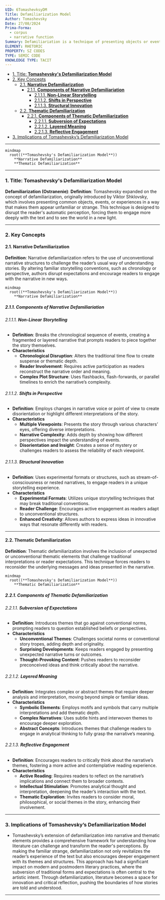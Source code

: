 ```yaml
---
UID: 6TomashevksyDM
Title: Defamiliarization Model
Author: Tomashevsky
Date: 27/08/2024
Prima-Forma:
  - corpus
  - narrative function
Summary: Defamiliariation is a technique of presenting objects or events in unfamiliar ways to make the reader perceive them differently
ELEMENT: RHETORIC
PROPERTY: SZ CODES
TYPE: SEMIC CODE
KNOWLEDGE TYPE: TACIT
---
```


- [1. Title: **Tomashevsky's Defamiliarization Model**](#1-title-tomashevskys-defamiliarization-model)
- [2. Key Concepts](#2-key-concepts)
  - [2.1. **Narrative Defamiliarization**](#21-narrative-defamiliarization)
    - [2.1.1. **Components of Narrative Defamiliariation**](#211-components-of-narrative-defamiliariation)
      - [2.1.1.1. **Non-Linear Storytelling**](#2111-non-linear-storytelling)
      - [2.1.1.2. **Shifts in Perspective**](#2112-shifts-in-perspective)
      - [2.1.1.3. **Structural Innovation**](#2113-structural-innovation)
  - [2.2. **Thematic Defamiliarization**](#22-thematic-defamiliarization)
    - [2.2.1. **Components of Thematic Defamiliarization**](#221-components-of-thematic-defamiliarization)
      - [2.2.1.1. **Subversion of Expectations**](#2211-subversion-of-expectations)
      - [2.2.1.2. **Layered Meaning**](#2212-layered-meaning)
      - [2.2.1.3. **Reflective Engagement**](#2213-reflective-engagement)
- [3. Implications of Tomashevsky’s Defamiliarization Model](#3-implications-of-tomashevskys-defamiliarization-model)

---

```mermaid
mindmap
  root((**Tomashevsky's Defamiliarization Model**))
    **Narrative Defamiliarization**
    **Thematic Defamiliarization**
```

---

### 1. Title: **Tomashevsky's Defamiliarization Model**

**Defamiliarization (Ostranenie)**:
**Definition**: Tomashevsky expanded on the concept of defamiliarization, originally introduced by Viktor Shklovsky, which involves presenting common objects, events, or experiences in a way that makes them appear unfamiliar or strange. This technique is designed to disrupt the reader's automatic perception, forcing them to engage more deeply with the text and to see the world in a new light.

---

### 2. Key Concepts

#### 2.1. **Narrative Defamiliarization**

**Definition**:
Narrative defamiliarization refers to the use of unconventional narrative structures to challenge the reader’s usual way of understanding stories. By altering familiar storytelling conventions, such as chronology or perspective, authors disrupt expectations and encourage readers to engage with the narrative in new ways.

```mermaid
mindmap
  root((**Tomashevsky's Defamiliarization Model**))
    **Narrative Defamiliarization**
```

##### 2.1.1. **Components of Narrative Defamiliariation**

###### 2.1.1.1. **Non-Linear Storytelling**

- **Definition**: Breaks the chronological sequence of events, creating a fragmented or layered narrative that prompts readers to piece together the story themselves.
- **Characteristics**
  - **Chronological Disruption**: Alters the traditional time flow to create suspense or thematic depth.
  - **Reader Involvement**: Requires active participation as readers reconstruct the narrative order and meaning.
  - **Complex Plot Structure**: Uses flashbacks, flash-forwards, or parallel timelines to enrich the narrative’s complexity.

###### 2.1.1.2. **Shifts in Perspective**

- **Definition**: Employs changes in narrative voice or point of view to create disorientation or highlight different interpretations of the story.
- **Characteristics**
  - **Multiple Viewpoints**: Presents the story through various characters’ eyes, offering diverse interpretations.
  - **Narrative Complexity**: Adds depth by showing how different perspectives impact the understanding of events.
  - **Disorientation and Insight**: Creates a sense of mystery or challenges readers to assess the reliability of each viewpoint.

###### 2.1.1.3. **Structural Innovation**

- **Definition**: Uses experimental formats or structures, such as stream-of-consciousness or nested narratives, to engage readers in a unique storytelling experience.
- **Characteristics**
  - **Experimental Formats**: Utilizes unique storytelling techniques that may break traditional conventions.
  - **Reader Challenge**: Encourages active engagement as readers adapt to unconventional structures.
  - **Enhanced Creativity**: Allows authors to express ideas in innovative ways that resonate differently with readers.

---

#### 2.2. **Thematic Defamiliarization**

**Definition**:
Thematic defamiliarization involves the inclusion of unexpected or unconventional thematic elements that challenge traditional interpretations or reader expectations. This technique forces readers to reconsider the underlying messages and ideas presented in the narrative.

```mermaid
mindmap
  root((**Tomashevsky's Defamiliarization Model**))
    **Thematic Defamiliarization**
```

##### 2.2.1. **Components of Thematic Defamiliarization**

###### 2.2.1.1. **Subversion of Expectations**

- **Definition**: Introduces themes that go against conventional norms, prompting readers to question established beliefs or perspectives.
- **Characteristics**
  - **Unconventional Themes**: Challenges societal norms or conventional story tropes, adding depth and originality.
  - **Surprising Developments**: Keeps readers engaged by presenting unexpected narrative turns or outcomes.
  - **Thought-Provoking Content**: Pushes readers to reconsider preconceived ideas and think critically about the narrative.

###### 2.2.1.2. **Layered Meaning**

- **Definition**: Integrates complex or abstract themes that require deeper analysis and interpretation, moving beyond simple or familiar ideas.
- **Characteristics**
  - **Symbolic Elements**: Employs motifs and symbols that carry multiple interpretations and add thematic depth.
  - **Complex Narratives**: Uses subtle hints and interwoven themes to encourage deeper exploration.
  - **Abstract Concepts**: Introduces themes that challenge readers to engage in analytical thinking to fully grasp the narrative’s meaning.

###### 2.2.1.3. **Reflective Engagement**

- **Definition**: Encourages readers to critically think about the narrative’s themes, fostering a more active and contemplative reading experience.
- **Characteristics**
  - **Active Reading**: Requires readers to reflect on the narrative’s implications and connect them to broader contexts.
  - **Intellectual Stimulation**: Promotes analytical thought and interpretation, deepening the reader’s interaction with the text.
  - **Thematic Exploration**: Invites readers to consider moral, philosophical, or social themes in the story, enhancing their involvement.

---

### 3. Implications of Tomashevsky’s Defamiliarization Model

- Tomashevsky’s extension of defamiliarization into narrative and thematic elements provides a comprehensive framework for understanding how literature can challenge and transform the reader's perceptions. By making the familiar strange, defamiliarization not only revitalizes the reader’s experience of the text but also encourages deeper engagement with its themes and structures. This approach has had a significant impact on modern and postmodern literary practices, where the subversion of traditional forms and expectations is often central to the artistic intent. Through defamiliarization, literature becomes a space for innovation and critical reflection, pushing the boundaries of how stories are told and understood.

---

